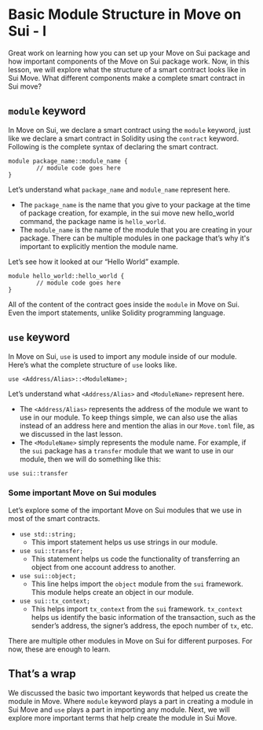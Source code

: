 # Basic Module Structure in Move on Sui - I

Great work on learning how you can set up your Move on Sui package and how important components of the Move on Sui package work. Now, in this lesson, we will explore what the structure of a smart contract looks like in Sui Move. What different components make a complete smart contract in Sui move?

## `module` keyword

In Move on Sui, we declare a smart contract using the `module` keyword, just like we declare a smart contract in Solidity using the `contract` keyword. Following is the complete syntax of declaring the smart contract.

```
module package_name::module_name {
		// module code goes here
}
```

Let’s understand what `package_name` and `module_name` represent here.

- The `package_name` is the name that you give to your package at the time of package creation, for example, in the sui move new hello_world command, the package name is `hello_world`.
- The `module_name` is the name of the module that you are creating in your package. There can be multiple modules in one package that’s why it's important to explicitly mention the module name.

Let’s see how it looked at our “Hello World” example.

```
module hello_world::hello_world {
		// module code goes here
}
```

All of the content of the contract goes inside the `module` in Move on Sui. Even the import statements, unlike Solidity programming language.

## `use` keyword

In Move on Sui, `use` is used to import any module inside of our module. Here’s what the complete structure of `use` looks like.

```
use <Address/Alias>::<ModuleName>;
```

Let’s understand what `<Address/Alias>` and `<ModuleName>` represent here.

- The `<Address/Alias>` represents the address of the module we want to use in our module. To keep things simple, we can also use the alias instead of an address here and mention the alias in our `Move.toml` file, as we discussed in the last lesson.
- The `<ModuleName>` simply represents the module name. For example, if the `sui` package has a `transfer` module that we want to use in our module, then we will do something like this:

```
use sui::transfer
```

### Some important Move on Sui modules

Let’s explore some of the important Move on Sui modules that we use in most of the smart contracts.

- `use std::string;`
    - This import statement helps us use strings in our module.
- `use sui::transfer;`
    - This statement helps us code the functionality of transferring an object from one account address to another.
- `use sui::object;`
    - This line helps import the `object` module from the `sui` framework. This module helps create an object in our module.
- `use sui::tx_context;`
    - This helps import `tx_context` from the `sui` framework. `tx_context` helps us identify the basic information of the transaction, such as the sender’s address, the signer’s address, the epoch number of `tx`, etc.

There are multiple other modules in Move on Sui for different purposes. For now, these are enough to learn.

## That’s a wrap

We discussed the basic two important keywords that helped us create the module in Move. Where `module` keyword plays a part in creating a module in Sui Move and `use` plays a part in importing any module. Next, we will explore more important terms that help create the module in Sui Move.